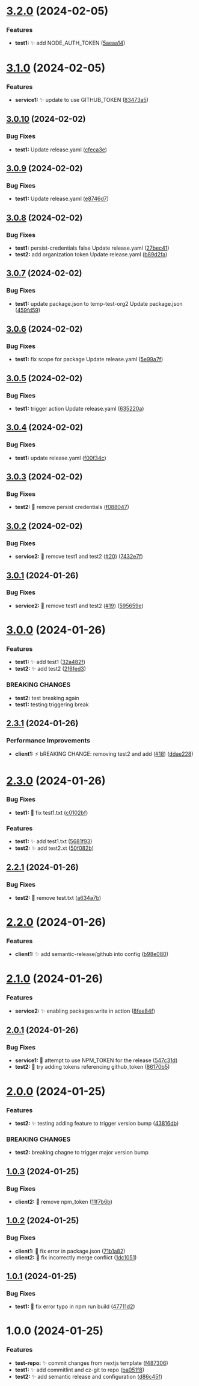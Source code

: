# [3.2.0](https://github.com/temp-test-org2/test-repo/compare/v3.1.0...v3.2.0) (2024-02-05)


### Features

* **test1:** :sparkles: add NODE_AUTH_TOKEN ([5aeaa14](https://github.com/temp-test-org2/test-repo/commit/5aeaa14db285be7396d8210a639240230c17826a))

# [3.1.0](https://github.com/temp-test-org2/test-repo/compare/v3.0.10...v3.1.0) (2024-02-05)


### Features

* **service1:** :sparkles: update to use GITHUB_TOKEN ([83473a5](https://github.com/temp-test-org2/test-repo/commit/83473a51004ca2dc87d45d4860d8fed14f366d60))

## [3.0.10](https://github.com/temp-test-org2/test-repo/compare/v3.0.9...v3.0.10) (2024-02-02)


### Bug Fixes

* **test1:** Update release.yaml ([cfeca3e](https://github.com/temp-test-org2/test-repo/commit/cfeca3e2980338e51ca70c9a442076c480e2649e))

## [3.0.9](https://github.com/temp-test-org2/test-repo/compare/v3.0.8...v3.0.9) (2024-02-02)


### Bug Fixes

* **test1:** Update release.yaml ([e8746d7](https://github.com/temp-test-org2/test-repo/commit/e8746d7b2e949136b608ea0ad0521a7fa6da2eac))

## [3.0.8](https://github.com/temp-test-org2/test-repo/compare/v3.0.7...v3.0.8) (2024-02-02)


### Bug Fixes

* **test1:** persist-credentials false Update release.yaml ([27bec41](https://github.com/temp-test-org2/test-repo/commit/27bec41f915c3faaa743e90049f673c3b8fb7901))
* **test2:** add organization token Update release.yaml ([b89d2fa](https://github.com/temp-test-org2/test-repo/commit/b89d2fa8361309b090a46d3108aff2f6e162f894))

## [3.0.7](https://github.com/temp-test-org2/test-repo/compare/v3.0.6...v3.0.7) (2024-02-02)


### Bug Fixes

* **test1:** update package.json to temp-test-org2 Update package.json ([459fd59](https://github.com/temp-test-org2/test-repo/commit/459fd591003940033789297ed6f97f6c538d4d1c))

## [3.0.6](https://github.com/ericly2/test-repo/compare/v3.0.5...v3.0.6) (2024-02-02)


### Bug Fixes

* **test1:** fix scope for package Update release.yaml ([5e99a7f](https://github.com/ericly2/test-repo/commit/5e99a7f3373f1882e63234365011bf39978eb7e5))

## [3.0.5](https://github.com/ericly2/test-repo/compare/v3.0.4...v3.0.5) (2024-02-02)


### Bug Fixes

* **test1:** trigger action Update release.yaml ([635220a](https://github.com/ericly2/test-repo/commit/635220a430e2336a2e044fbd64259d977af62532))

## [3.0.4](https://github.com/ericly2/test-repo/compare/v3.0.3...v3.0.4) (2024-02-02)


### Bug Fixes

* **test1:** update release.yaml ([f00f34c](https://github.com/ericly2/test-repo/commit/f00f34c7c0963d8c2e2979e3cb34a173d9062be3))

## [3.0.3](https://github.com/ericly2/test-repo/compare/v3.0.2...v3.0.3) (2024-02-02)


### Bug Fixes

* **test2:** 🎡 remove persist credentials ([f088047](https://github.com/ericly2/test-repo/commit/f0880474bc4b7d01d641313b1ea3f2dd60167dae))

## [3.0.2](https://github.com/ericly2/test-repo/compare/v3.0.1...v3.0.2) (2024-02-02)


### Bug Fixes

* **service2:** 🐛 remove test1 and test2 ([#20](https://github.com/ericly2/test-repo/issues/20)) ([7432e7f](https://github.com/ericly2/test-repo/commit/7432e7f6f2e331cc09aff982818443172bb74e5a))

## [3.0.1](https://github.com/ericly2/test-repo/compare/v3.0.0...v3.0.1) (2024-01-26)


### Bug Fixes

* **service2:** :bug: remove test1 and test2 ([#19](https://github.com/ericly2/test-repo/issues/19)) ([595659e](https://github.com/ericly2/test-repo/commit/595659ec8c2ece66f6b0a9e12a2b2c19ce589591))

# [3.0.0](https://github.com/ericly2/test-repo/compare/v2.3.1...v3.0.0) (2024-01-26)


### Features

* **test1:** :sparkles: add test1 ([32a482f](https://github.com/ericly2/test-repo/commit/32a482f24b30375f6d9321821608f9726480d525))
* **test2:** :sparkles: add test2 ([2f6fed3](https://github.com/ericly2/test-repo/commit/2f6fed3127d05ea7a2e149b09bcc254491657122))


### BREAKING CHANGES

* **test2:** test breaking again
* **test1:** testing triggering break

## [2.3.1](https://github.com/ericly2/test-repo/compare/v2.3.0...v2.3.1) (2024-01-26)


### Performance Improvements

* **client1:** :zap: bREAKING CHANGE: removing test2 and add ([#18](https://github.com/ericly2/test-repo/issues/18)) ([ddae228](https://github.com/ericly2/test-repo/commit/ddae2284f7c13da626919b52a876310aaf383f2e))

# [2.3.0](https://github.com/ericly2/test-repo/compare/v2.2.1...v2.3.0) (2024-01-26)


### Bug Fixes

* **test1:** :bug: fix test1.txt ([c0102bf](https://github.com/ericly2/test-repo/commit/c0102bf61279a28014aead42ea5084c9616c1821))


### Features

* **test1:** :sparkles: add test1.txt ([5681f93](https://github.com/ericly2/test-repo/commit/5681f93901d7d7f788f92afb593d1a2e3707de95))
* **test2:** :sparkles: add test2.xt ([50f082b](https://github.com/ericly2/test-repo/commit/50f082ba4727e811d8cbdd48a5168551cdd219f0))

## [2.2.1](https://github.com/ericly2/test-repo/compare/v2.2.0...v2.2.1) (2024-01-26)


### Bug Fixes

* **test2:** :bug: remove test.txt ([a634a7b](https://github.com/ericly2/test-repo/commit/a634a7bf1d0558755429db9b194506b0ac1529f5))

# [2.2.0](https://github.com/ericly2/test-repo/compare/v2.1.0...v2.2.0) (2024-01-26)


### Features

* **client1:** :sparkles: add semantic-release/github into config ([b98e080](https://github.com/ericly2/test-repo/commit/b98e080e60d386d18084599ce572b34c748d5949))

# [2.1.0](https://github.com/ericly2/test-repo/compare/v2.0.1...v2.1.0) (2024-01-26)


### Features

* **service2:** :sparkles: enabling packages:write in action ([8fee84f](https://github.com/ericly2/test-repo/commit/8fee84ff7ea717b8cd1dfb5f0984bff6518c7749))

## [2.0.1](https://github.com/ericly2/test-repo/compare/v2.0.0...v2.0.1) (2024-01-26)


### Bug Fixes

* **service1:** :bug: attempt to use NPM_TOKEN for the release ([547c31d](https://github.com/ericly2/test-repo/commit/547c31d3b37f8b464cfb9ec59ef33308daa7a5d2))
* **test2:** :bug: try adding tokens referencing github_token ([86170b5](https://github.com/ericly2/test-repo/commit/86170b50d3a0d5a7cb279dec198c966f097e781d))

# [2.0.0](https://github.com/ericly2/test-repo/compare/v1.0.3...v2.0.0) (2024-01-25)


### Features

* **test2:** :sparkles: testing adding feature to trigger version bump ([43816db](https://github.com/ericly2/test-repo/commit/43816db8846918c4fe5af9acfc9c891fb92668c0))


### BREAKING CHANGES

* **test2:** breaking chagne to trigger major version bump

## [1.0.3](https://github.com/ericly2/test-repo/compare/v1.0.2...v1.0.3) (2024-01-25)


### Bug Fixes

* **client2:** :bug: remove npm_token ([11f7b6b](https://github.com/ericly2/test-repo/commit/11f7b6b88a62b3c6ce8b918cdc7027d8de06260a))

## [1.0.2](https://github.com/ericly2/test-repo/compare/v1.0.1...v1.0.2) (2024-01-25)


### Bug Fixes

* **client1:** :bug: fix error in package.json ([71b1a82](https://github.com/ericly2/test-repo/commit/71b1a8282a747df2df2b81b1915ffcf4771034a7))
* **client2:** :bug: fix incorrectly merge conflict ([1dc1051](https://github.com/ericly2/test-repo/commit/1dc10510ccf941cfa4111163ad146799a0eec587))

## [1.0.1](https://github.com/ericly2/test-repo/compare/v1.0.0...v1.0.1) (2024-01-25)


### Bug Fixes

* **test1:** :bug: fix error typo in npm run build ([47711d2](https://github.com/ericly2/test-repo/commit/47711d2d5fd7125d03c72998d5ffa494f55d0069))

# 1.0.0 (2024-01-25)


### Features

* **test-repo:** :sparkles: commit changes from nextjs template ([f487306](https://github.com/ericly2/test-repo/commit/f487306bece12fde4904c08604b8225d2b8a6cd5))
* **test1:** :sparkles: add commitlint and cz-git to repo ([ba051f8](https://github.com/ericly2/test-repo/commit/ba051f89aee61113947c4284c0bac4de8363c074))
* **test2:** :sparkles: add semantic release and configuration ([d86c45f](https://github.com/ericly2/test-repo/commit/d86c45f31b20e4096b385bc56370d5edbc8adf15))
